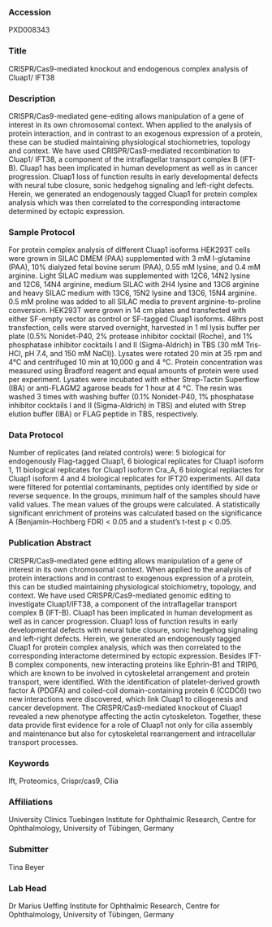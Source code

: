### Accession
PXD008343

### Title
CRISPR/Cas9-mediated knockout and endogenous complex analysis of Cluap1/ IFT38

### Description
CRISPR/Cas9-mediated gene-editing allows manipulation of a gene of interest in its own chromosomal context. When applied to the analysis of protein interaction, and in contrast to an exogenous expression of a protein, these can be studied maintaining physiological stochiometries, topology and context. We have used CRISPR/Cas9-mediated recombination to Cluap1/ IFT38, a component of the intraflagellar transport complex B (IFT-B). Cluap1 has been implicated in human development as well as in cancer progression. Cluap1 loss of function results in early developmental defects with neural tube closure, sonic hedgehog signaling and left-right defects. Herein, we generated an endogenously tagged Cluap1 for protein complex analysis which was then correlated to the corresponding interactome determined by ectopic expression.

### Sample Protocol
For protein complex analysis of different Cluap1 isoforms HEK293T cells were grown in SILAC DMEM (PAA) supplemented with 3 mM l-glutamine (PAA), 10% dialyzed fetal bovine serum (PAA), 0.55 mM lysine, and 0.4 mM arginine. Light SILAC medium was supplemented with 12C6, 14N2 lysine and 12C6, 14N4 arginine, medium SILAC with 2H4 lysine and 13C6 arginine and heavy SILAC medium with 13C6, 15N2 lysine and 13C6, 15N4 arginine. 0.5 mM proline was added to all SILAC media to prevent arginine-to-proline conversion. HEK293T were grown in 14 cm plates and transfected with either SF-empty vector as control or SF-tagged Cluap1 isoforms. 48hrs post transfection, cells were starved overnight, harvested in 1 ml lysis buffer per plate (0.5% Nonidet-P40, 2% protease inhibitor cocktail (Roche), and 1% phosphatase inhibitor cocktails I and II (Sigma-Aldrich) in TBS (30 mM Tris-HCl, pH 7.4, and 150 mM NaCl)). Lysates were rotated 20 min at 35 rpm and 4°C and centrifuged 10 min at 10,000 g and 4 °C. Protein concentration was measured using Bradford reagent and equal amounts of protein were used per experiment. Lysates were incubated with either Strep-Tactin Superflow (IBA) or anti-FLAGM2 agarose beads for 1 hour at 4 °C. The resin was washed 3 times with washing buffer (0.1% Nonidet-P40, 1% phosphatase inhibitor cocktails I and II (Sigma-Aldrich) in TBS) and eluted with Strep elution buffer (IBA) or FLAG peptide in TBS, respectively.

### Data Protocol
Number of replicates (and related controls) were: 5 biological for endogenously Flag-tagged Cluap1, 6 biological replicates for Cluap1 isoform 1, 11 biological replicates for Cluap1 isoform Cra_A, 6 biological repliactes for Cluap1 isoform 4 and 4 biological replicates for IFT20 experiments. All data were filtered for potential contaminants, peptides only identified by side or reverse sequence. In the groups, minimum half of the samples should have valid values. The mean values of the groups were calculated. A statistically significant enrichment of proteins was calculated based on the significance A (Benjamin-Hochberg FDR) < 0.05 and a student’s t-test p < 0.05.

### Publication Abstract
CRISPR/Cas9-mediated gene editing allows manipulation of a gene of interest in its own chromosomal context. When applied to the analysis of protein interactions and in contrast to exogenous expression of a protein, this can be studied maintaining physiological stoichiometry, topology, and context. We have used CRISPR/Cas9-mediated genomic editing to investigate Cluap1/IFT38, a component of the intraflagellar transport complex B (IFT-B). Cluap1 has been implicated in human development as well as in cancer progression. Cluap1 loss of function results in early developmental defects with neural tube closure, sonic hedgehog signaling and left-right defects. Herein, we generated an endogenously tagged Cluap1 for protein complex analysis, which was then correlated to the corresponding interactome determined by ectopic expression. Besides IFT-B complex components, new interacting proteins like Ephrin-B1 and TRIP6, which are known to be involved in cytoskeletal arrangement and protein transport, were identified. With the identification of platelet-derived growth factor A (PDGFA) and coiled-coil domain-containing protein 6 (CCDC6) two new interactions were discovered, which link Cluap1 to ciliogenesis and cancer development. The CRISPR/Cas9-mediated knockout of Cluap1 revealed a new phenotype affecting the actin cytoskeleton. Together, these data provide first evidence for a role of Cluap1 not only for cilia assembly and maintenance but also for cytoskeletal rearrangement and intracellular transport processes.

### Keywords
Ift, Proteomics, Crispr/cas9, Cilia

### Affiliations
University Clinics Tuebingen
Institute for Ophthalmic Research, Centre for Ophthalmology, University of Tübingen, Germany

### Submitter
Tina Beyer

### Lab Head
Dr Marius Ueffing
Institute for Ophthalmic Research, Centre for Ophthalmology, University of Tübingen, Germany


